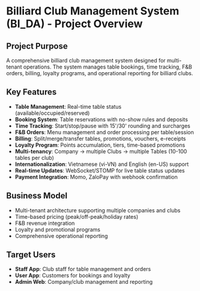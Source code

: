# Billiard Club Management System (BI_DA) - Project Overview

## Project Purpose
A comprehensive billiard club management system designed for multi-tenant operations. The system manages table bookings, time tracking, F&B orders, billing, loyalty programs, and operational reporting for billiard clubs.

## Key Features
- **Table Management**: Real-time table status (available/occupied/reserved)
- **Booking System**: Table reservations with no-show rules and deposits
- **Time Tracking**: Start/stop/pause with 15'/30' rounding and surcharges
- **F&B Orders**: Menu management and order processing per table/session
- **Billing**: Split/merge/transfer tables, promotions, vouchers, e-receipts
- **Loyalty Program**: Points accumulation, tiers, time-based promotions
- **Multi-tenancy**: Company → multiple Clubs → multiple Tables (10-100 tables per club)
- **Internationalization**: Vietnamese (vi-VN) and English (en-US) support
- **Real-time Updates**: WebSocket/STOMP for live table status updates
- **Payment Integration**: Momo, ZaloPay with webhook confirmation

## Business Model
- Multi-tenant architecture supporting multiple companies and clubs
- Time-based pricing (peak/off-peak/holiday rates)
- F&B revenue integration
- Loyalty and promotional programs
- Comprehensive operational reporting

## Target Users
- **Staff App**: Club staff for table management and orders
- **User App**: Customers for bookings and loyalty
- **Admin Web**: Company/club management and reporting
